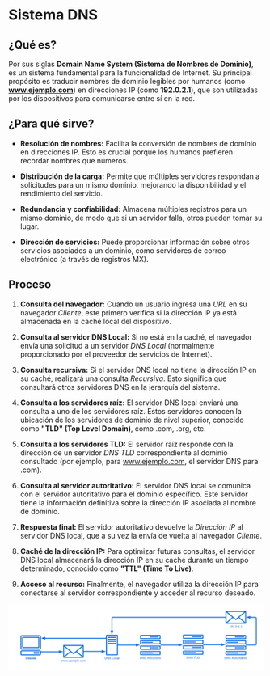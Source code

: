 # Sistema DNS

## ¿Qué es?

Por sus siglas **Domain Name System (Sistema de Nombres de Dominio)**, es un sistema fundamental para la funcionalidad de Internet. Su principal propósito es traducir nombres de dominio legibles por humanos (como **www.ejemplo.com**) en direcciones IP (como **192.0.2.1**), que son utilizadas por los dispositivos para comunicarse entre sí en la red.

## ¿Para qué sirve?

* **Resolución de nombres:** Facilita la conversión de nombres de dominio en direcciones IP. Esto es crucial porque los humanos prefieren recordar nombres que números.

* **Distribución de la carga:** Permite que múltiples servidores respondan a solicitudes para un mismo dominio, mejorando la disponibilidad y el rendimiento del servicio.

* **Redundancia y confiabilidad:** Almacena múltiples registros para un mismo dominio, de modo que si un servidor falla, otros pueden tomar su lugar.

* **Dirección de servicios:** Puede proporcionar información sobre otros servicios asociados a un dominio, como servidores de correo electrónico (a través de registros MX).

## Proceso

1. **Consulta del navegador:** Cuando un usuario ingresa una *URL* en su navegador *Cliente*, este primero verifica si la dirección IP ya está almacenada en la caché local del dispositivo.

2. **Consulta al servidor DNS Local:** Si no está en la caché, el navegador envía una solicitud a un servidor *DNS Local* (normalmente proporcionado por el proveedor de servicios de Internet).

3. **Consulta recursiva:** Si el servidor DNS local no tiene la dirección IP en su caché, realizará una consulta *Recursiva*. Esto significa que consultará otros servidores DNS en la jerarquía del sistema.

4. **Consulta a los servidores raíz:** El servidor DNS local enviará una consulta a uno de los servidores raíz. Estos servidores conocen la ubicación de los servidores de dominio de nivel superior, conocido como **"TLD" (Top Level Domain)**, como .com, .org, etc.

5. **Consulta a los servidores TLD:** El servidor raíz responde con la dirección de un servidor *DNS TLD* correspondiente al dominio consultado (por ejemplo, para www.ejemplo.com, el servidor DNS para .com).

6. **Consulta al servidor autoritativo:** El servidor DNS local se comunica con el servidor autoritativo para el dominio específico. Este servidor tiene la información definitiva sobre la dirección IP asociada al nombre de dominio.

7. **Respuesta final:** El servidor autoritativo devuelve la *Dirección IP* al servidor DNS local, que a su vez la envía de vuelta al navegador *Cliente*.

8. **Caché de la dirección IP:** Para optimizar futuras consultas, el servidor DNS local almacenará la dirección IP en su caché durante un tiempo determinado, conocido como **"TTL" (Time To Live)**.

9. **Acceso al recurso:** Finalmente, el navegador utiliza la dirección IP para conectarse al servidor correspondiente y acceder al recurso deseado.

![dns-diagram](images/dns-diagram.png)